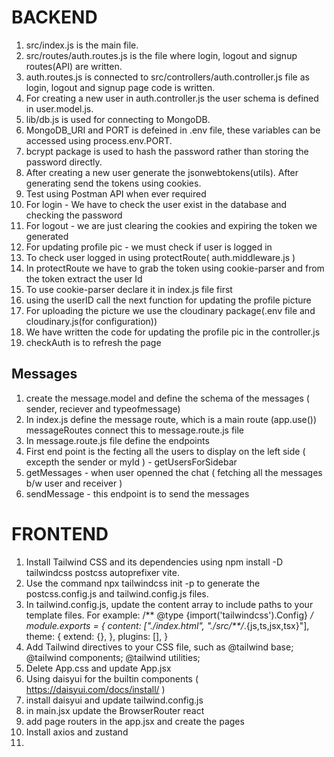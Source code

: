 # BACKEND   <!-- organize properly -->

1. src/index.js is the main file.
2. src/routes/auth.routes.js is the file where login, logout and signup routes(API) are written.
3. auth.routes.js is connected to src/controllers/auth.controller.js file as login, logout and signup page code is written.
4. For creating a new user in auth.controller.js the user schema is defined in user.model.js.
5. lib/db.js is used for connecting to MongoDB.
6. MongoDB_URI and PORT is defeined in .env file, these variables can be accessed using process.env.PORT.
7. bcrypt package is used to hash the password rather than storing the password directly.
8. After creating a new user generate the jsonwebtokens(utils). After generating send the tokens using cookies.
9. Test using Postman API when ever required
10. For login - We have to check the user exist in the database and checking the password
11. For logout - we are just clearing the cookies and expiring the token we generated
12. For updating profile pic - we must check if user is logged in
13. To check user logged in using protectRoute( auth.middleware.js ) 
14. In protectRoute we have to grab the token using cookie-parser and from the token extract the user Id 
15. To use cookie-parser declare it in index.js file first 
16. using the userID call the next function for updating the profile picture
17. For uploading the picture we use the cloudinary package(.env file and cloudinary.js(for configuration))
18. We have written the code for updating the profile pic in the controller.js
19. checkAuth is to refresh the page 
    
## Messages
1. create the message.model and define the schema of the messages ( sender, reciever and typeofmessage)
2. In index.js define the message route, which is a main route (app.use()) messageRoutes connect this to message.route.js file
3. In message.route.js file define the endpoints
4. First end point is the fecting all the users to display on the left side ( excepth the sender or myId ) - getUsersForSidebar
5. getMessages - when user openned the chat ( fetching all the messages b/w user and receiver )
6. sendMessage - this endpoint is to send the messages 

# FRONTEND
1. Install Tailwind CSS and its dependencies using npm install -D tailwindcss postcss autoprefixer vite.
2. Use the command npx tailwindcss init -p to generate the postcss.config.js and tailwind.config.js files.
3. In tailwind.config.js, update the content array to include paths to your template files. For example:
            /** @type {import('tailwindcss').Config} */
            module.exports = {
            content: ["./index.html", "./src/**/*.{js,ts,jsx,tsx}"],
            theme: {
                extend: {},
            },
            plugins: [],
            }
4. Add Tailwind directives to your CSS file, such as @tailwind base; @tailwind components; @tailwind utilities;
5. Delete App.css and update App.jsx
6. Using daisyui for the builtin components ( https://daisyui.com/docs/install/ )
7. install daisyui and update tailwind.config.js
8. in main.jsx update the BrowserRouter react
9. add page routers in the app.jsx and create the pages
10. Install axios and zustand
11. 